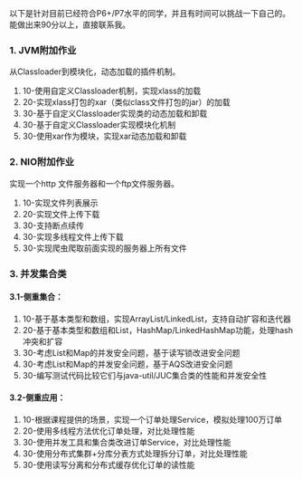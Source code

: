 以下是针对目前已经符合P6+/P7水平的同学，并且有时间可以挑战一下自己的。能做出来90分以上，直接联系我。

### 1. JVM附加作业

从Classloader到模块化，动态加载的插件机制。

1. 10-使用自定义Classloader机制，实现xlass的加载
2. 20-实现xlass打包的xar（类似class文件打包的jar）的加载
3. 30-基于自定义Classloader实现类的动态加载和卸载
4. 30-基于自定义Classloader实现模块化机制
5. 30-使用xar作为模块，实现xar动态加载和卸载

### 2. NIO附加作业

实现一个http 文件服务器和一个ftp文件服务器。
1. 10-实现文件列表展示
2. 20-实现文件上传下载
3. 30-支持断点续传
4. 30-实现多线程文件上传下载
5. 30-实现爬虫爬取前面实现的服务器上所有文件

### 3. 并发集合类

#### 3.1-侧重集合：

1. 10-基于基本类型和数组，实现ArrayList/LinkedList，支持自动扩容和迭代器
2. 20-基于基本类型和数组和List，HashMap/LinkedHashMap功能，处理hash冲突和扩容
3. 30-考虑List和Map的并发安全问题，基于读写锁改进安全问题
4. 30-考虑List和Map的并发安全问题，基于AQS改进安全问题
5. 30-编写测试代码比较它们与java-util/JUC集合类的性能和并发安全性

#### 3.2-侧重应用：

1. 10-根据课程提供的场景，实现一个订单处理Service，模拟处理100万订单
2. 20-使用多线程方法优化订单处理，对比处理性能
3. 30-使用并发工具和集合类改进订单Service，对比处理性能
4. 30-使用分布式集群+分库分表方式处理拆分订单，对比处理性能
5. 30-使用读写分离和分布式缓存优化订单的读性能

